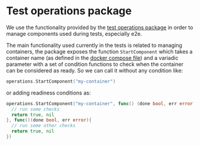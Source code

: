 # Test operations package

We use the functionality provided by the [test operations package] in order to
manage components used during tests, especially e2e.

The main functionality used currently in the tests is related to managing
containers, the package exposes the function `StartComponent` which takes a
container name (as defined in the [docker compose file]) and a variadic parameter
with a set of condition functions to check when the container can be considered
as ready. So we can call it without any condition like:
```go
operations.StartComponent("my-container")
```
or adding readiness conditions as:
```go
operations.StartComponent("my-container", func() (done bool, err error){
  // run some checks
  return true, nil
}, func()(done bool, err error){
  // run some other checks
  return true, nil
})
```

[test operations package]: ../../test/operations/
[docker compose file]: ../../docker-compose.yml
